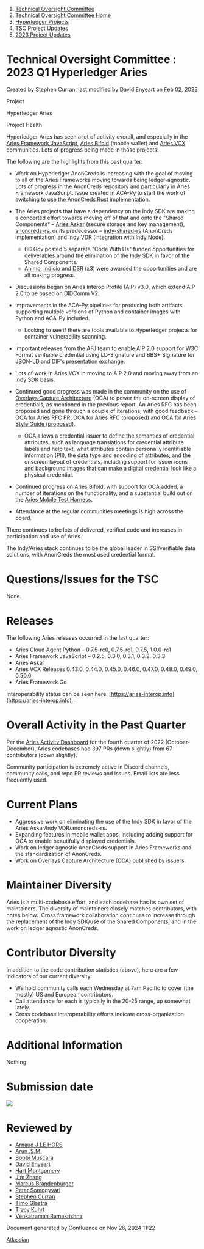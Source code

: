 1. [Technical Oversight Committee](index.html)
2. [Technical Oversight Committee Home](Technical-Oversight-Committee-Home_21430274.html)
3. [Hyperledger Projects](Hyperledger-Projects_21447704.html)
4. [TSC Project Updates](TSC-Project-Updates_21430854.html)
5. [2023 Project Updates](2023-Project-Updates_21445803.html)

# Technical Oversight Committee : 2023 Q1 Hyperledger Aries

Created by Stephen Curran, last modified by David Enyeart on Feb 02, 2023

Project

Hyperledger Aries

Project Health

Hyperledger Aries has seen a lot of activity overall, and especially in the [Aries Framework JavaScript](https://github.com/hyperledger/aries-framework-javascript), [Aries Bifold](https://github.com/hyperledger/aries-mobile-agent-react-native) (mobile wallet) and [Aries VCX](https://github.com/hyperledger/aries-vcx) communities. Lots of progress being made in those projects!

The following are the highlights from this past quarter:

- Work on Hyperledger AnonCreds is increasing with the goal of moving to all of the Aries Frameworks moving towards being ledger-agnostic. Lots of progress in the AnonCreds repository and particularly in Aries Framework JavaScript. Issue created in ACA-Py to start the work of switching to use the AnonCreds Rust implementation.
- The Aries projects that have a dependency on the Indy SDK are making a concerted effort towards moving off of that and onto the "Shared Components" – [Aries Askar](https://github.com/hyperledger/aries-askar) (secure storage and key management), [anoncreds-rs](https://github.com/hyperledger/anoncreds-rs), or its predecessor – [indy-shared-rs](https://github.com/hyperledger/indy-shared-rs) (AnonCreds implementation) and [Indy VDR](https://github.com/hyperledger/indy-vdr) (integration with Indy Node).
  
  - BC Gov posted 5 separate "Code With Us" funded opportunities for deliverables around the elimination of the Indy SDK in favor of the Shared Components.
  - [Animo](https://animo.id), [Indicio](https://indicio.tech) and [DSR](https://dsr-corporation.com) (x3) were awarded the opportunities and are all making progress.
- Discussions began on Aries Interop Profile (AIP) v3.0, which extend AIP 2.0 to be based on DIDComm V2.
- Improvements in the ACA-Py pipelines for producing both artifacts supporting multiple versions of Python and container images with Python and ACA-Py included.
  
  - Looking to see if there are tools available to Hyperledger projects for container vulnerability scanning.
- Important releases from the AFJ team to enable AIP 2.0 support for W3C Format verifiable credential using LD-Signature and BBS+ Signature for JSON-LD and DIF's presentation exchange.
- Lots of work in Aries VCX in moving to AIP 2.0 and moving away from an Indy SDK basis.
- Continued good progress was made in the community on the use of [Overlays Capture Architecture](https://oca.colossi.network/) (OCA) to power the on-screen display of credentials, as mentioned in the previous report. An Aries RFC has been proposed and gone through a couple of iterations, with good feedback – [OCA for Aries RFC PR](https://github.com/hyperledger/aries-rfcs/pull/755), [OCA for Aries RFC (proposed)](https://github.com/swcurran/aries-rfcs/tree/oca4aries/features/0755-oca-for-aries) and [OCA for Aries Style Guide (proposed)](https://github.com/swcurran/aries-rfcs/tree/oca4aries/features/0756-oca-for-aries-style-guide).
  
  - OCA allows a credential issuer to define the semantics of credential attributes, such as language translations for credential attribute labels and help text, what attributes contain personally identifiable information (PII), the data type and encoding of attributes, and the onscreen layout of credentials, including support for issuer icons and background images that can make a digital credential look like a physical credential.
- Continued progress on Aries Bifold, with support for OCA added, a number of iterations on the functionality, and a substantial build out on the [Aries Mobile Test Harness](https://github.com/hyperledger/aries-mobile-test-harness).
- Attendance at the regular communities meetings is high across the board.

There continues to be lots of delivered, verified code and increases in participation and use of Aries.

The Indy/Aries stack continues to be the global leader in SSI/verifiable data solutions, with AnonCreds the most used credential format.

# Questions/Issues for the TSC

None.

# Releases

The following Aries releases occurred in the last quarter:

- Aries Cloud Agent Python – 0.7.5-rc0, 0.7.5-rc1, 0.7.5, 1.0.0-rc1
- Aries Framework JavaScript – 0.2.5, 0.3.0, 0.3.1, 0.3.2, 0.3.3
- Aries Askar
- Aries VCX Releases 0.43.0, 0.44.0, 0.45.0, 0.46.0, 0.47.0, 0.48.0, 0.49.0, 0.50.0
- Aries Framework Go

Interoperability status can be seen here: [https://aries-interop.info](https://aries-interop.info). 

# Overall Activity in the Past Quarter

Per the [Aries Activity Dashboard](https://insights.lfx.linuxfoundation.org/projects/hyperledger%2Faries/dashboard;subTab=technical?time=%7B%22from%22%3A%222022-10-01T07%3A00%3A00.000Z%22%2C%22type%22%3A%22absolute%22%2C%22to%22%3A%222022-12-31T07%3A00%3A00.000Z%22%7D) for the fourth quarter of 2022 (October-December), Aries codebases had 397 PRs (down slightly) from 67 contributors (down slightly).

Community participation is extremely active in Discord channels, community calls, and repo PR reviews and issues. Email lists are less frequently used.

# Current Plans

- Aggressive work on eliminating the use of the Indy SDK in favor of the Aries Askar/Indy VDR/anoncreds-rs.
- Expanding features in mobile wallet apps, including adding support for OCA to enable beautifully displayed credentials.
- Work on ledger agnostic AnonCreds support in Aries Frameworks and the standardization of AnonCreds.
- Work on Overlays Capture Architecture (OCA) published by issuers.

# Maintainer Diversity

Aries is a multi-codebase effort, and each codebase has its own set of maintainers. The diversity of maintainers closely matches contributors, with notes below.  Cross framework collaboration continues to increase through the replacement of the Indy SDK/use of the Shared Components, and in the work on ledger agnostic AnonCreds.

# Contributor Diversity

In addition to the code contribution statistics (above), here are a few indicators of our current diversity:

- We hold community calls each Wednesday at 7am Pacific to cover (the mostly) US and European contributors.
- Call attendance for each is typically in the 20-25 range, up somewhat lately.
- Cross codebase interoperability efforts indicate cross-organization cooperation.

# Additional Information

Nothing

# Submission date

![](plugins/servlet/confluence/placeholder/unknown-macro)

# Reviewed by

- [Arnaud J LE HORS](https://lf-hyperledger.atlassian.net/wiki/people/70121:0e75e3b8-500a-4067-9f7e-ed46e91bcb9d?ref=confluence)
- [Arun .S.M.](https://lf-hyperledger.atlassian.net/wiki/people/621a0e5097d313006ba7386a?ref=confluence)
- [Bobbi Muscara](https://lf-hyperledger.atlassian.net/wiki/people/5c4cb1b7d8bbb7445c0a457e?ref=confluence)
- [David Enyeart](https://lf-hyperledger.atlassian.net/wiki/people/712020:30d7e775-8a5d-4896-8950-8da2af027639?ref=confluence)
- [Hart Montgomery](https://lf-hyperledger.atlassian.net/wiki/people/712020:86f447c0-86dc-43b3-ac03-6a31923bbb84?ref=confluence)
- [Jim Zhang](https://lf-hyperledger.atlassian.net/wiki/people/712020:e39af0bd-79c1-49e2-887c-a74cef87f822?ref=confluence)
- [Marcus Brandenburger](https://lf-hyperledger.atlassian.net/wiki/people/5d6cd4bb3803ee0db6cedaaf?ref=confluence)
- [Peter Somogyvari](https://lf-hyperledger.atlassian.net/wiki/people/557058:cae262a4-be99-4f5e-a36e-bf20a5c795f2?ref=confluence)
- [Stephen Curran](https://lf-hyperledger.atlassian.net/wiki/people/557058:d676f135-ecd6-465b-b7eb-f87976bf4569?ref=confluence)
- [Timo Glastra](https://lf-hyperledger.atlassian.net/wiki/people/5f64a069a1048d0069073500?ref=confluence)
- [Tracy Kuhrt](https://lf-hyperledger.atlassian.net/wiki/people/712020:eb6ae9c3-aa8e-40ba-9dab-a6969b1ac52e?ref=confluence)
- [Venkatraman Ramakrishna](https://lf-hyperledger.atlassian.net/wiki/people/6124c28b45f75300691e9f16?ref=confluence)

Document generated by Confluence on Nov 26, 2024 11:22

[Atlassian](http://www.atlassian.com/)
